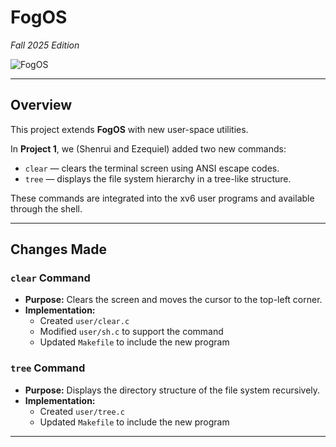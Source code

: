 # FogOS  
*Fall 2025 Edition*  

![FogOS](docs/fogos.gif)

---

## Overview  

This project extends **FogOS** with new user-space utilities.  

In **Project 1**, we (Shenrui and Ezequiel) added two new commands:  

- `clear` — clears the terminal screen using ANSI escape codes.  
- `tree` — displays the file system hierarchy in a tree-like structure.  

These commands are integrated into the xv6 user programs and available through the shell.  

---

## Changes Made  

### `clear` Command  
- **Purpose:** Clears the screen and moves the cursor to the top-left corner.  
- **Implementation:**  
  - Created `user/clear.c`  
  - Modified `user/sh.c` to support the command  
  - Updated `Makefile` to include the new program  

### `tree` Command  
- **Purpose:** Displays the directory structure of the file system recursively.  
- **Implementation:**  
  - Created `user/tree.c`  
  - Updated `Makefile` to include the new program  

---
